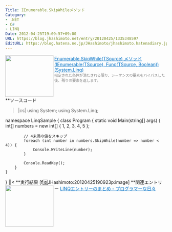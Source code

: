 ```yaml
---
Title: IEnumerable.SkipWhileメソッド
Category:
- .NET
- C#
- LINQ
Date: 2012-04-25T19:09:57+09:00
URL: https://blog.jhashimoto.net/entry/20120425/1335348597
EditURL: https://blog.hatena.ne.jp/JHashimoto/jhashimoto.hatenadiary.jp/atom/entry/12921228815717256394
---
```


<a href="http://msdn.microsoft.com/ja-jp/library/bb549075.aspx" target="_blank"><img class="alignleft" align="left" border="0" src="http://capture.heartrails.com/150x130/shadow?http://msdn.microsoft.com/ja-jp/library/bb549075.aspx" alt="" width="150" height="130" /></a><a style="color:#0070C5;" href="http://msdn.microsoft.com/ja-jp/library/bb549075.aspx" target="_blank">Enumerable.SkipWhile(TSource) メソッド (IEnumerable(TSource), Func(TSource, Boolean)) (System.Linq)</a><a href="http://b.hatena.ne.jp/entry/http://msdn.microsoft.com/ja-jp/library/bb549075.aspx" target="_blank"><img border="0" src="http://b.hatena.ne.jp/entry/image/http://msdn.microsoft.com/ja-jp/library/bb549075.aspx" alt="" /></a><br><span style="color: #808080;font-size: 80%;">指定された条件が満たされる限り、シーケンスの要素をバイパスした後、残りの要素を返します。</span><br style="clear:both;" />
**ソースコード
>|cs|
using System;
using System.Linq;

namespace LinqSample {
    class Program {
        static void Main(string[] args) {
            int[] numbers = new int[] { 1, 2, 3, 4, 5 };

            // 4未満の値をスキップ
            foreach (int number in numbers.SkipWhile(number => number < 4)) {
                Console.WriteLine(number); 
            }

            Console.ReadKey();
        }
    }
}
||<
**実行結果
[f:id:JHashimoto:20120425190923p:image]
**関連エントリー
<a href="http://d.hatena.ne.jp/JHashimoto/20120309/1331283458" target="_blank" rel="nofollow"><img class="alignleft" align="left" border="0" src="http://capture.heartrails.com/150x130/shadow?http://d.hatena.ne.jp/JHashimoto/20120309/1331283458" alt="" width="150" height="130" /></a><a style="color:#0070C5;" href="http://d.hatena.ne.jp/JHashimoto/20120309/1331283458" target="_blank" rel="nofollow">LINQエントリーのまとめ - プログラマーな日々</a><a href="http://b.hatena.ne.jp/entry/http://d.hatena.ne.jp/JHashimoto/20120309/1331283458" target="_blank"><img border="0" src="http://b.hatena.ne.jp/entry/image/http://d.hatena.ne.jp/JHashimoto/20120309/1331283458" alt="" /></a><br style="clear:both;" />

